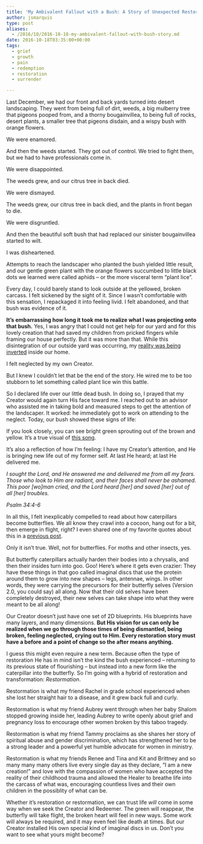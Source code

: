 ```yaml
---
title: 'My Ambivalent Fallout with a Bush: A Story of Unexpected Restoration'
author: jsmarquis
type: post
aliases:
  - /2016/10/2016-10-18-my-ambivalent-fallout-with-bush-story.md
date: 2016-10-18T03:35:00+00:00
tags:
  - grief
  - growth
  - pain
  - redemption
  - restoration
  - surrender

---
```

Last December, we had our front and back yards turned into desert landscaping. They went from being full of dirt, weeds, a big mulberry tree that pigeons pooped from, and a thorny bougainvillea, to being full of rocks, desert plants, a smaller tree that pigeons disdain, and a wispy bush with orange flowers.

We were enamored.

And then the weeds started. They got out of control. We tried to fight them, but we had to have professionals come in.

We were disappointed.

The weeds grew, and our citrus tree in back died.

We were dismayed.

The weeds grew, our citrus tree in back died, and the plants in front began to die.

We were disgruntled.

And then the beautiful soft bush that had replaced our sinister bougainvillea started to wilt.

I was disheartened.

Attempts to reach the landscaper who planted the bush yielded little result, and our gentle green plant with the orange flowers succumbed to little black dots we learned were called aphids &#8211; or the more visceral term &#8220;plant lice&#8221;.

Every day, I could barely stand to look outside at the yellowed, broken carcass. I felt sickened by the sight of it. Since I wasn&#8217;t comfortable with this sensation, I repackaged it into feeling livid. I felt abandoned, and that bush was evidence of it.

**It&#8217;s embarrassing how long it took me to realize what I was projecting onto that bush.** Yes, I was angry that I could not get help for our yard and for this lovely creation that had saved my children from pricked fingers while framing our house perfectly. But it was more than that. While this disintegration of our outside yard was occurring, my <a href="/cottonwoodblessings/2016/08/where-are-my-eagle-wings.html" target="_blank">reality was being inverted</a> inside our home.

I felt neglected by my own Creator.

But I knew I couldn&#8217;t let that be the end of the story. He wired me to be too stubborn to let something called plant lice win this battle.

So I declared life over our little dead bush. In doing so, I prayed that my Creator would again turn His face toward me. I reached out to an advisor who assisted me in taking bold and measured steps to get the attention of the landscaper. It worked: he immediately got to work on attending to the neglect. Today, our bush showed these signs of life:

If you look closely, you can see bright green sprouting out of the brown and yellow. It&#8217;s a true visual of <a href="https://youtu.be/skifA9xtq9k" target="_blank">this song</a>.

It&#8217;s also a reflection of how I&#8217;m feeling: I have my Creator&#8217;s attention, and He is bringing new life out of my former self. At last He heard; at last He delivered me.

_I sought the Lord, and He answered me and delivered me from all my fears. Those who look to Him are radiant, and their faces shall never be ashamed. This poor [wo]man cried, and the Lord heard [her] and saved [her] out of all [her] troubles._

_Psalm 34:4-6&nbsp;_

In all this, I felt inexplicably compelled to read about how caterpillars become butterflies. We all know they crawl into a cocoon, hang out for a bit, then emerge in flight, right? I even shared one of my favorite quotes about this in a <a href="/cottonwoodblessings/2015/11/cocoons.html" target="_blank">previous post</a>.

Only it isn&#8217;t true. Well, not for butterflies. For moths and other insects, yes.

But butterfly caterpillars actually harden their bodies into a chrysalis, and then their insides turn into goo. Goo! Here&#8217;s where it gets even crazier: They have these things in that goo called imaginal discs that use the protein around them to grow into new shapes &#8211; legs, antennae, wings. In other words, they were carrying the precursors for their butterfly selves (Version 2.0, you could say) all along. Now that their old selves have been completely destroyed, their new selves can take shape into what they were meant to be all along!

Our Creator doesn&#8217;t just have one set of 2D blueprints. His blueprints have many layers, and many dimensions. **But His vision for us can only be realized when we go through those times of being dismantled, being broken, feeling neglected, crying out to Him. Every restoration story must have a before and a point of change so the after means anything.**

I guess this might even require a new term. Because often the type of restoration He has in mind isn&#8217;t the kind the bush experienced &#8211; returning to its previous state of flourishing &#8211; but instead into a new form like the caterpillar into the butterfly. So I&#8217;m going with a hybrid of restoration and transformation: _Restormation_.

Restormation is what my friend Rachel in grade school experienced when she lost her straight hair to a disease, and it grew back full and curly.

Restormation is what my friend Aubrey went through when her baby Shalom stopped growing inside her, leading Aubrey to write openly about grief and pregnancy loss to encourage other women broken by this taboo tragedy.

Restormation is what my friend Tammy proclaims as she shares her story of spiritual abuse and gender discrimination, which has strengthened her to be a strong leader and a powerful yet humble advocate for women in ministry.

Restormation is what my friends Renee and Tina and Kit and Brittney and so many many many others live every single day as they declare, &#8220;I am a new creation!&#8221; and love with the compassion of women who have accepted the reality of their childhood trauma and allowed the Healer to breathe life into the carcass of what was, encouraging countless lives and their own children in the possiblity of what can be.

Whether it&#8217;s restoration or restormation, we can trust life _will_ come in some way when we seek the Creator and Redeemer. The green will reappear, the butterfly will take flight, the broken heart will feel in new ways. Some work will always be required, and it may even feel like death at times. But our Creator installed His own special kind of imaginal discs in us. Don&#8217;t you want to see what yours might become?